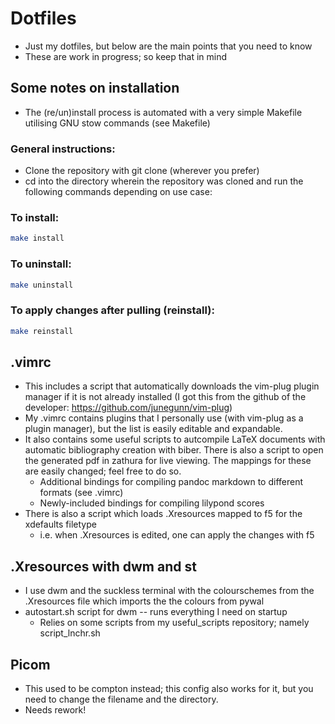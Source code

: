# Dotfiles
* Just my dotfiles, but below are the main points that you need to know
* These are work in progress; so keep that in mind

## Some notes on installation
* The (re/un)install process is automated with a very simple Makefile utilising GNU stow commands (see Makefile)

### General instructions:
* Clone the repository with git clone (wherever you prefer)
* cd into the directory wherein the repository was cloned and run the following commands depending on use case:

### To install:
```sh
make install
```

### To uninstall:
```sh
make uninstall
```

### To apply changes after pulling (reinstall):
```sh
make reinstall
```

## .vimrc
* This includes a script that automatically downloads the vim-plug plugin manager if it is not already installed (I got this from the github of the developer: https://github.com/junegunn/vim-plug)
* My .vimrc contains plugins that I personally use (with vim-plug as a plugin manager), but the list is easily editable and expandable.   
* It also contains some useful scripts to autcompile LaTeX documents with automatic bibliography creation with biber. There is also a script to open the generated pdf in zathura for live viewing. The mappings for these are easily changed; feel free to do so.
	* Additional bindings for compiling pandoc markdown to different formats (see .vimrc)
	* Newly-included bindings for compiling lilypond scores
* There is also a script which loads .Xresources mapped to f5 for the xdefaults filetype
	* i.e. when .Xresources is edited, one can apply the changes with f5

## .Xresources with dwm and st
* I use dwm and the suckless terminal with the colourschemes from the .Xresources file which imports the the colours from pywal
* autostart.sh script for dwm -- runs everything I need on startup
	* Relies on some scripts from my useful_scripts repository; namely script_lnchr.sh

## Picom
* This used to be compton instead; this config also works for it, but you need to change the filename and the directory.
* Needs rework!
